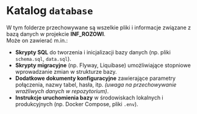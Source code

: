 # Katalog `database`

W tym folderze przechowywane są wszelkie pliki i informacje związane z bazą danych w projekcie **INF_ROZOWI**.  
Może on zawierać m.in.:

- **Skrypty SQL** do tworzenia i inicjalizacji bazy danych (np. pliki `schema.sql`, `data.sql`).
- **Skrypty migracyjne** (np. Flyway, Liquibase) umożliwiające stopniowe wprowadzanie zmian w strukturze bazy.
- **Dodatkowe dokumenty konfiguracyjne** zawierające parametry połączenia, nazwy tabel, hasła, itp. _(uwaga na przechowywanie wrażliwych danych w repozytorium)_.
- **Instrukcje uruchomienia bazy** w środowiskach lokalnych i produkcyjnych (np. Docker Compose, pliki `.env`).
